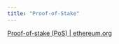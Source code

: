 ```yaml
---
title: "Proof-of-Stake"
---
```


[Proof-of-stake (PoS) | ethereum.org](https://ethereum.org/en/developers/docs/consensus-mechanisms/pos/)

